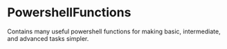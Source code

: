 # PowershellFunctions
 Contains many useful powershell functions for making basic, intermediate, and advanced tasks simpler.

